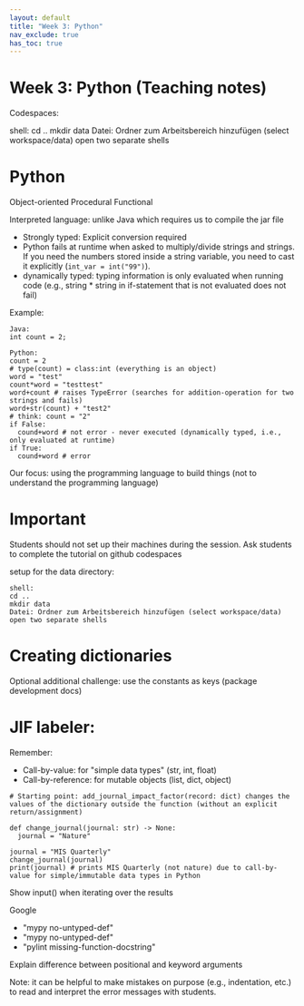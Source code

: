 ```yaml
---
layout: default
title: "Week 3: Python"
nav_exclude: true
has_toc: true
---
```


# Week 3: Python (Teaching notes)


Codespaces:

shell:
cd ..
mkdir data
Datei: Ordner zum Arbeitsbereich hinzufügen (select workspace/data)
open two separate shells



# Python

Object-oriented
Procedural
Functional

Interpreted language: unlike Java which requires us to compile the jar file 


- Strongly typed: Explicit conversion required
- Python fails at runtime when asked to multiply/divide strings and strings. If you need the numbers stored inside a string variable, you need to cast it explicitly (`int_var = int("99")`).
- dynamically typed: typing information is only evaluated when running code (e.g., string * string in if-statement that is not evaluated does not fail)

Example:

```
Java: 
int count = 2;

Python:
count = 2
# type(count) = class:int (everything is an object)
word = "test"
count*word = "testtest"
word+count # raises TypeError (searches for addition-operation for two strings and fails)
word+str(count) + "test2"
# think: count = "2"
if False:
  cound+word # not error - never executed (dynamically typed, i.e., only evaluated at runtime)
if True:
  cound+word # error
```

<!-- https://www.futurelearn.com/info/courses/python-in-hpc/0/steps/65121#:~:text=Python%20is%20both%20a%20strongly,is%20determined%20only%20during%20runtime. -->


Our focus: using the programming language to build things (not to understand the programming language)

# Important

Students should not set up their machines during the session.
Ask students to complete the tutorial on github codespaces

setup for the data directory:
```
shell:
cd ..
mkdir data
Datei: Ordner zum Arbeitsbereich hinzufügen (select workspace/data)
open two separate shells
```

# Creating dictionaries

Optional additional challenge: use the constants as keys (package development docs)

# JIF labeler:

Remember:

- Call-by-value: for "simple data types" (str, int, float)
- Call-by-reference: for mutable objects (list, dict, object)

```
# Starting point: add_journal_impact_factor(record: dict) changes the values of the dictionary outside the function (without an explicit return/assignment)

def change_journal(journal: str) -> None:
  journal = "Nature"

journal = "MIS Quarterly"
change_journal(journal)
print(journal) # prints MIS Quarterly (not nature) due to call-by-value for simple/immutable data types in Python
```

Show input() when iterating over the results

Google
- "mypy no-untyped-def"
- "mypy no-untyped-def"
- "pylint missing-function-docstring"

Explain difference between positional and keyword arguments

Note: it can be helpful to make mistakes on purpose (e.g., indentation, etc.) to read and interpret the error messages with students.
